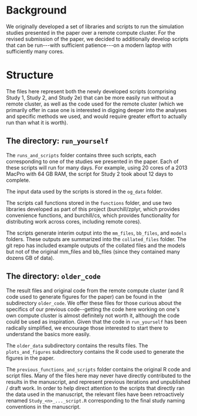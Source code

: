 # Background

We originally developed a set of libraries and scripts to run the simulation studies presented in the paper over a remote compute cluster. For the revised submission of the paper, we decided to additionally develop scripts that can be run---with sufficient patience---on a modern laptop with sufficiently many cores.

# Structure

The files here represent both the newly developed scripts (comprising Study 1, Study 2, and Study 2e) that can be more easily run without a remote cluster, as well as the code used for the remote cluster (which  we primarily offer in case one is interested in digging deeper into the analyses and specific methods we used, and would require greater effort to actually run than what it is worth).

## The directory: `run_yourself`

The `runs_and_scripts` folder contains three such scripts, each corresponding to one of the studies we presented in the paper. Each of these scripts will run for many days. For example, using 20 cores of a 2013 MacPro with 64 GB RAM, the script for Study 2 took about 12 days to complete. 

The input data used by the scripts is stored in the `og_data` folder.

The scripts call functions stored in the `functions` folder, and use two libraries developed as part of this project (burchill/zplyr, which provides convenience functions, and burchill/cs, which provides functionality for distributing work across cores, including remote cores). 

The scripts generate interim output into the `mm_files`, `bb_files`, and `models` folders. These outputs are summarized into the `collated_files` folder. The git repo has included example outputs of the collated files and the models but not of the original mm_files and bb_files (since they contained many dozens GB of data).

## The directory: `older_code`

The result files and original code from the remote compute cluster (and R code used to generate figures for the paper) can be found in the subdirectory `older_code`. We offer these files for those curious about the specifics of our previous code--getting the code here working on one's own compute cluster is almost definitely not worth it, although the code could be used as inspiration. Given that the code in `run_yourself` has been radically simplified, we encourage those interested to start there to understand the basics more easily.

The `older_data` subdirectory contains the results files. The `plots_and_figures` subdirectory contains the R code used to generate the figures in the paper. 

The `previous_functions_and_scripts` folder contains the original R code and script files. Many of the files here may never have directly contributed to the results in the manuscript, and represent previous iterations and unpublished / draft work. In order to help direct attention to the scripts that directly ran the data used in the manuscript, the relevant files have been retroactively renamed `Study_<n>_..._script.R` corresponding to the final study naming conventions in the manuscript.